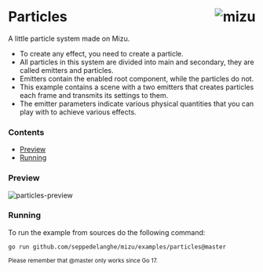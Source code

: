 # <img align="right" src="https://user-images.githubusercontent.com/19890545/149225549-c9263f62-54ec-40d5-80bb-64a872465358.png" alt="mizu" title="Particles" /> Particles

A little particle system made on Mizu.

- To create any effect, you need to create a particle.
- All particles in this system are divided into main and secondary, they are called emitters and particles.
- Emitters contain the enabled root component, while the particles do not.
- This example contains a scene with a two emitters that creates particles each frame and transmits its settings to them.
- The emitter parameters indicate various physical quantities that you can play with to achieve various effects.

### Contents

- [Preview](#preview)
- [Running](#running)

### Preview

![particles-preview](https://user-images.githubusercontent.com/19890545/149218102-290ebacd-6cb6-472d-836f-462d4977f1c0.gif)

### Running

To run the example from sources do the following command:

```
go run github.com/seppedelanghe/mizu/examples/particles@master
```
<sub>Please remember that @master only works since Go 17.</sub>
